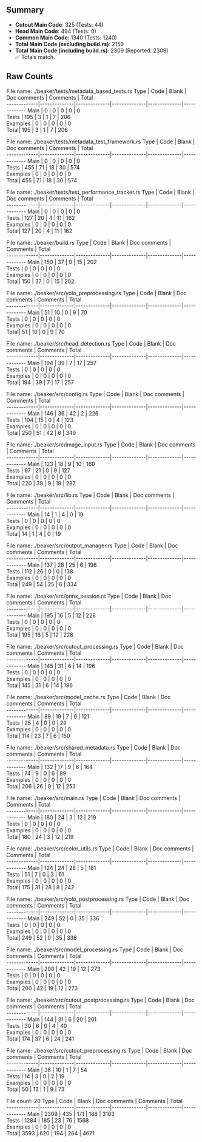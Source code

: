 ## Summary

- **Cutout Main Code**: 325 (Tests: 44)  
- **Head Main Code**: 494 (Tests: 0)  
- **Common Main Code**: 1340 (Tests: 1240)  
- **Total Main Code (excluding build.rs)**: 2159  
- **Total Main Code (including build.rs)**: 2309 (Reported: 2309)  
✅ Totals match.

## Raw Counts

File name: ./beaker/tests/metadata_based_tests.rs
Type         | Code         | Blank        | Doc comments | Comments     | Total       
-------------|--------------|--------------|--------------|--------------|-------------
Main         | 0            | 0            | 0            | 0            | 0           
Tests        | 195          | 3            | 1            | 7            | 206         
Examples     | 0            | 0            | 0            | 0            | 0           
Total| 195          | 3            | 1            | 7            | 206         

File name: ./beaker/tests/metadata_test_framework.rs
Type         | Code         | Blank        | Doc comments | Comments     | Total       
-------------|--------------|--------------|--------------|--------------|-------------
Main         | 0            | 0            | 0            | 0            | 0           
Tests        | 455          | 71           | 18           | 30           | 574         
Examples     | 0            | 0            | 0            | 0            | 0           
Total| 455          | 71           | 18           | 30           | 574         

File name: ./beaker/tests/test_performance_tracker.rs
Type         | Code         | Blank        | Doc comments | Comments     | Total       
-------------|--------------|--------------|--------------|--------------|-------------
Main         | 0            | 0            | 0            | 0            | 0           
Tests        | 127          | 20           | 4            | 11           | 162         
Examples     | 0            | 0            | 0            | 0            | 0           
Total| 127          | 20           | 4            | 11           | 162         

File name: ./beaker/build.rs
Type         | Code         | Blank        | Doc comments | Comments     | Total       
-------------|--------------|--------------|--------------|--------------|-------------
Main         | 150          | 37           | 0            | 15           | 202         
Tests        | 0            | 0            | 0            | 0            | 0           
Examples     | 0            | 0            | 0            | 0            | 0           
Total| 150          | 37           | 0            | 15           | 202         

File name: ./beaker/src/yolo_preprocessing.rs
Type         | Code         | Blank        | Doc comments | Comments     | Total       
-------------|--------------|--------------|--------------|--------------|-------------
Main         | 51           | 10           | 0            | 9            | 70          
Tests        | 0            | 0            | 0            | 0            | 0           
Examples     | 0            | 0            | 0            | 0            | 0           
Total| 51           | 10           | 0            | 9            | 70          

File name: ./beaker/src/head_detection.rs
Type         | Code         | Blank        | Doc comments | Comments     | Total       
-------------|--------------|--------------|--------------|--------------|-------------
Main         | 194          | 39           | 7            | 17           | 257         
Tests        | 0            | 0            | 0            | 0            | 0           
Examples     | 0            | 0            | 0            | 0            | 0           
Total| 194          | 39           | 7            | 17           | 257         

File name: ./beaker/src/config.rs
Type         | Code         | Blank        | Doc comments | Comments     | Total       
-------------|--------------|--------------|--------------|--------------|-------------
Main         | 146          | 36           | 42           | 2            | 226         
Tests        | 104          | 15           | 0            | 4            | 123         
Examples     | 0            | 0            | 0            | 0            | 0           
Total| 250          | 51           | 42           | 6            | 349         

File name: ./beaker/src/image_input.rs
Type         | Code         | Blank        | Doc comments | Comments     | Total       
-------------|--------------|--------------|--------------|--------------|-------------
Main         | 123          | 18           | 9            | 10           | 160         
Tests        | 97           | 21           | 0            | 9            | 127         
Examples     | 0            | 0            | 0            | 0            | 0           
Total| 220          | 39           | 9            | 19           | 287         

File name: ./beaker/src/lib.rs
Type         | Code         | Blank        | Doc comments | Comments     | Total       
-------------|--------------|--------------|--------------|--------------|-------------
Main         | 14           | 1            | 4            | 0            | 19          
Tests        | 0            | 0            | 0            | 0            | 0           
Examples     | 0            | 0            | 0            | 0            | 0           
Total| 14           | 1            | 4            | 0            | 19          

File name: ./beaker/src/output_manager.rs
Type         | Code         | Blank        | Doc comments | Comments     | Total       
-------------|--------------|--------------|--------------|--------------|-------------
Main         | 137          | 28           | 25           | 6            | 196         
Tests        | 112          | 26           | 0            | 0            | 138         
Examples     | 0            | 0            | 0            | 0            | 0           
Total| 249          | 54           | 25           | 6            | 334         

File name: ./beaker/src/onnx_session.rs
Type         | Code         | Blank        | Doc comments | Comments     | Total       
-------------|--------------|--------------|--------------|--------------|-------------
Main         | 195          | 16           | 5            | 12           | 228         
Tests        | 0            | 0            | 0            | 0            | 0           
Examples     | 0            | 0            | 0            | 0            | 0           
Total| 195          | 16           | 5            | 12           | 228         

File name: ./beaker/src/cutout_processing.rs
Type         | Code         | Blank        | Doc comments | Comments     | Total       
-------------|--------------|--------------|--------------|--------------|-------------
Main         | 145          | 31           | 6            | 14           | 196         
Tests        | 0            | 0            | 0            | 0            | 0           
Examples     | 0            | 0            | 0            | 0            | 0           
Total| 145          | 31           | 6            | 14           | 196         

File name: ./beaker/src/model_cache.rs
Type         | Code         | Blank        | Doc comments | Comments     | Total       
-------------|--------------|--------------|--------------|--------------|-------------
Main         | 89           | 19           | 7            | 6            | 121         
Tests        | 25           | 4            | 0            | 0            | 29          
Examples     | 0            | 0            | 0            | 0            | 0           
Total| 114          | 23           | 7            | 6            | 150         

File name: ./beaker/src/shared_metadata.rs
Type         | Code         | Blank        | Doc comments | Comments     | Total       
-------------|--------------|--------------|--------------|--------------|-------------
Main         | 132          | 17           | 9            | 6            | 164         
Tests        | 74           | 9            | 0            | 6            | 89          
Examples     | 0            | 0            | 0            | 0            | 0           
Total| 206          | 26           | 9            | 12           | 253         

File name: ./beaker/src/main.rs
Type         | Code         | Blank        | Doc comments | Comments     | Total       
-------------|--------------|--------------|--------------|--------------|-------------
Main         | 180          | 24           | 3            | 12           | 219         
Tests        | 0            | 0            | 0            | 0            | 0           
Examples     | 0            | 0            | 0            | 0            | 0           
Total| 180          | 24           | 3            | 12           | 219         

File name: ./beaker/src/color_utils.rs
Type         | Code         | Blank        | Doc comments | Comments     | Total       
-------------|--------------|--------------|--------------|--------------|-------------
Main         | 124          | 24           | 28           | 5            | 181         
Tests        | 51           | 7            | 0            | 3            | 61          
Examples     | 0            | 0            | 0            | 0            | 0           
Total| 175          | 31           | 28           | 8            | 242         

File name: ./beaker/src/yolo_postprocessing.rs
Type         | Code         | Blank        | Doc comments | Comments     | Total       
-------------|--------------|--------------|--------------|--------------|-------------
Main         | 249          | 52           | 0            | 35           | 336         
Tests        | 0            | 0            | 0            | 0            | 0           
Examples     | 0            | 0            | 0            | 0            | 0           
Total| 249          | 52           | 0            | 35           | 336         

File name: ./beaker/src/model_processing.rs
Type         | Code         | Blank        | Doc comments | Comments     | Total       
-------------|--------------|--------------|--------------|--------------|-------------
Main         | 200          | 42           | 19           | 12           | 273         
Tests        | 0            | 0            | 0            | 0            | 0           
Examples     | 0            | 0            | 0            | 0            | 0           
Total| 200          | 42           | 19           | 12           | 273         

File name: ./beaker/src/cutout_postprocessing.rs
Type         | Code         | Blank        | Doc comments | Comments     | Total       
-------------|--------------|--------------|--------------|--------------|-------------
Main         | 144          | 31           | 6            | 20           | 201         
Tests        | 30           | 6            | 0            | 4            | 40          
Examples     | 0            | 0            | 0            | 0            | 0           
Total| 174          | 37           | 6            | 24           | 241         

File name: ./beaker/src/cutout_preprocessing.rs
Type         | Code         | Blank        | Doc comments | Comments     | Total       
-------------|--------------|--------------|--------------|--------------|-------------
Main         | 36           | 10           | 1            | 7            | 54          
Tests        | 14           | 3            | 0            | 2            | 19          
Examples     | 0            | 0            | 0            | 0            | 0           
Total| 50           | 13           | 1            | 9            | 73          

File count: 20
Type         | Code         | Blank        | Doc comments | Comments     | Total       
-------------|--------------|--------------|--------------|--------------|-------------
Main         | 2309         | 435          | 171          | 188          | 3103        
Tests        | 1284         | 185          | 23           | 76           | 1568        
Examples     | 0            | 0            | 0            | 0            | 0           
Total| 3593         | 620          | 194          | 264          | 4671        
